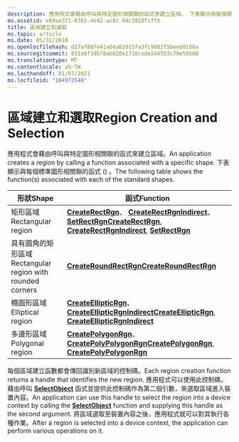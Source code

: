 ```yaml
---
description: 應用程式會藉由呼叫與特定圖形相關聯的函式來建立區域。 下表顯示與每個標準圖形相關聯的函式 () 。
ms.assetid: e94ae371-8365-4e42-ac8c-04c3928fcffb
title: 區域建立和選取
ms.topic: article
ms.date: 05/31/2018
ms.openlocfilehash: d27a7887e41a04a62015fa3fc9d82f5beeb01d6a
ms.sourcegitcommit: 831e8f3db78ab820e1710cede244553c70e50500
ms.translationtype: MT
ms.contentlocale: zh-TW
ms.lasthandoff: 01/07/2021
ms.locfileid: "104972548"
---
```

# <a name="region-creation-and-selection"></a><span data-ttu-id="8af94-104">區域建立和選取</span><span class="sxs-lookup"><span data-stu-id="8af94-104">Region Creation and Selection</span></span>

<span data-ttu-id="8af94-105">應用程式會藉由呼叫與特定圖形相關聯的函式來建立區域。</span><span class="sxs-lookup"><span data-stu-id="8af94-105">An application creates a region by calling a function associated with a specific shape.</span></span> <span data-ttu-id="8af94-106">下表顯示與每個標準圖形相關聯的函式 () 。</span><span class="sxs-lookup"><span data-stu-id="8af94-106">The following table shows the function(s) associated with each of the standard shapes.</span></span>



| <span data-ttu-id="8af94-107">形狀</span><span class="sxs-lookup"><span data-stu-id="8af94-107">Shape</span></span>                                   | <span data-ttu-id="8af94-108">函式</span><span class="sxs-lookup"><span data-stu-id="8af94-108">Function</span></span>                                                                                                                         |
|-----------------------------------------|----------------------------------------------------------------------------------------------------------------------------------|
| <span data-ttu-id="8af94-109">矩形區域</span><span class="sxs-lookup"><span data-stu-id="8af94-109">Rectangular region</span></span>                      | <span data-ttu-id="8af94-110">[**CreateRectRgn**](/windows/desktop/api/Wingdi/nf-wingdi-createrectrgn)、 [**CreateRectRgnIndirect**](/windows/desktop/api/Wingdi/nf-wingdi-createrectrgnindirect)、 [**SetRectRgn**](/windows/desktop/api/Wingdi/nf-wingdi-setrectrgn)</span><span class="sxs-lookup"><span data-stu-id="8af94-110">[**CreateRectRgn**](/windows/desktop/api/Wingdi/nf-wingdi-createrectrgn), [**CreateRectRgnIndirect**](/windows/desktop/api/Wingdi/nf-wingdi-createrectrgnindirect), [**SetRectRgn**](/windows/desktop/api/Wingdi/nf-wingdi-setrectrgn)</span></span> |
| <span data-ttu-id="8af94-111">具有圓角的矩形區域</span><span class="sxs-lookup"><span data-stu-id="8af94-111">Rectangular region with rounded corners</span></span> | [<span data-ttu-id="8af94-112">**CreateRoundRectRgn**</span><span class="sxs-lookup"><span data-stu-id="8af94-112">**CreateRoundRectRgn**</span></span>](/windows/desktop/api/Wingdi/nf-wingdi-createroundrectrgn)                                                                                 |
| <span data-ttu-id="8af94-113">橢圓形區域</span><span class="sxs-lookup"><span data-stu-id="8af94-113">Elliptical region</span></span>                       | <span data-ttu-id="8af94-114">[**CreateEllipticRgn**](/windows/desktop/api/Wingdi/nf-wingdi-createellipticrgn)、 [ **CreateEllipticRgnIndirect**](/windows/desktop/api/Wingdi/nf-wingdi-createellipticrgnindirect)</span><span class="sxs-lookup"><span data-stu-id="8af94-114">[**CreateEllipticRgn**](/windows/desktop/api/Wingdi/nf-wingdi-createellipticrgn), [**CreateEllipticRgnIndirect**](/windows/desktop/api/Wingdi/nf-wingdi-createellipticrgnindirect)</span></span>                   |
| <span data-ttu-id="8af94-115">多邊形區域</span><span class="sxs-lookup"><span data-stu-id="8af94-115">Polygonal region</span></span>                        | <span data-ttu-id="8af94-116">[**CreatePolygonRgn**](/windows/desktop/api/Wingdi/nf-wingdi-createpolygonrgn)、 [ **CreatePolyPolygonRgn**](/windows/desktop/api/Wingdi/nf-wingdi-createpolypolygonrgn)</span><span class="sxs-lookup"><span data-stu-id="8af94-116">[**CreatePolygonRgn**](/windows/desktop/api/Wingdi/nf-wingdi-createpolygonrgn), [**CreatePolyPolygonRgn**](/windows/desktop/api/Wingdi/nf-wingdi-createpolypolygonrgn)</span></span>                               |



 

<span data-ttu-id="8af94-117">每個區域建立函數都會傳回識別新區域的控制碼。</span><span class="sxs-lookup"><span data-stu-id="8af94-117">Each region creation function returns a handle that identifies the new region.</span></span> <span data-ttu-id="8af94-118">應用程式可以使用此控制碼，藉由呼叫 [**SelectObject**](/windows/desktop/api/Wingdi/nf-wingdi-selectobject) 函式並提供此控制碼作為第二個引數，來選取區域進入裝置內容。</span><span class="sxs-lookup"><span data-stu-id="8af94-118">An application can use this handle to select the region into a device context by calling the [**SelectObject**](/windows/desktop/api/Wingdi/nf-wingdi-selectobject) function and supplying this handle as the second argument.</span></span> <span data-ttu-id="8af94-119">將區域選取至裝置內容之後，應用程式就可以對其執行各種作業。</span><span class="sxs-lookup"><span data-stu-id="8af94-119">After a region is selected into a device context, the application can perform various operations on it.</span></span>

 

 



